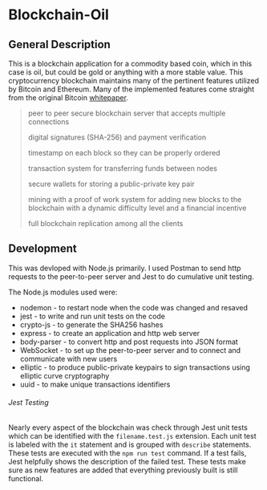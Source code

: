 # Blockchain-Oil

## General Description
This is a blockchain application for a commodity based coin, which in this case is oil, but could be gold or anything with a more stable value. This cryptocurrency blockchain maintains many of the pertinent features utilized by Bitcoin and Ethereum. Many of the implemented features come straight from the original Bitcoin [whitepaper](https://bitcoin.org/bitcoin.pdf).
> peer to peer secure blockchain server that accepts multiple connections 
>
> digital signatures (SHA-256) and payment verification
>
> timestamp on each block so they can be properly ordered
>
> transaction system for transferring funds between nodes
>
> secure wallets for storing a public-private key pair
>
> mining with a proof of work system for adding new blocks to the blockchain with a dynamic difficulty level and a financial incentive
>
> full blockchain replication among all the clients

## Development 
This was devloped with Node.js primarily. I used Postman to send http requests to the peer-to-peer server and Jest to do cumulative unit testing. 

 The Node.js modules used were: 
* nodemon - to restart node when the code was changed and resaved
* jest - to write and run unit tests on the code
* crypto-js - to generate the SHA256 hashes
* express - to create an application and http web server 
* body-parser - to convert http and post requests into JSON format
* WebSocket - to set up the peer-to-peer server and to connect and communicate with new users 
* elliptic - to produce public-private keypairs to sign transactions using elliptic curve cryptography
* uuid - to make unique transactions identifiers

###### Jest Testing 
Nearly every aspect of the blockchain was check through Jest unit tests which can be identified with the `filename.test.js` extension. Each unit test is labeled with the `it` statement and is grouped with `describe` statements. These tests are executed with the `npm run test` command. If a test fails, Jest helpfully shows the description of the failed test. These tests make sure as new features are added that everything previously built is still functional.
